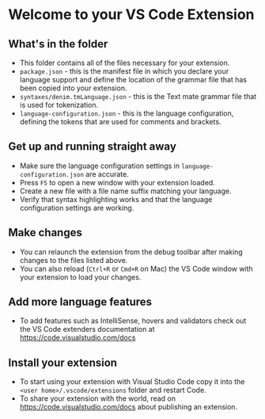 # Welcome to your VS Code Extension

## What's in the folder

- This folder contains all of the files necessary for your extension.
- `package.json` - this is the manifest file in which you declare your language
  support and define the location of the grammar file that has been copied into
  your extension.
- `syntaxes/denim.tmLanguage.json` - this is the Text mate grammar file that is
  used for tokenization.
- `language-configuration.json` - this is the language configuration, defining
  the tokens that are used for comments and brackets.

## Get up and running straight away

- Make sure the language configuration settings in `language-configuration.json`
  are accurate.
- Press `F5` to open a new window with your extension loaded.
- Create a new file with a file name suffix matching your language.
- Verify that syntax highlighting works and that the language configuration
  settings are working.

## Make changes

- You can relaunch the extension from the debug toolbar after making changes to
  the files listed above.
- You can also reload (`Ctrl+R` or `Cmd+R` on Mac) the VS Code window with your
  extension to load your changes.

## Add more language features

- To add features such as IntelliSense, hovers and validators check out the VS
  Code extenders documentation at https://code.visualstudio.com/docs

## Install your extension

- To start using your extension with Visual Studio Code copy it into the
  `<user home>/.vscode/extensions` folder and restart Code.
- To share your extension with the world, read on
  https://code.visualstudio.com/docs about publishing an extension.

